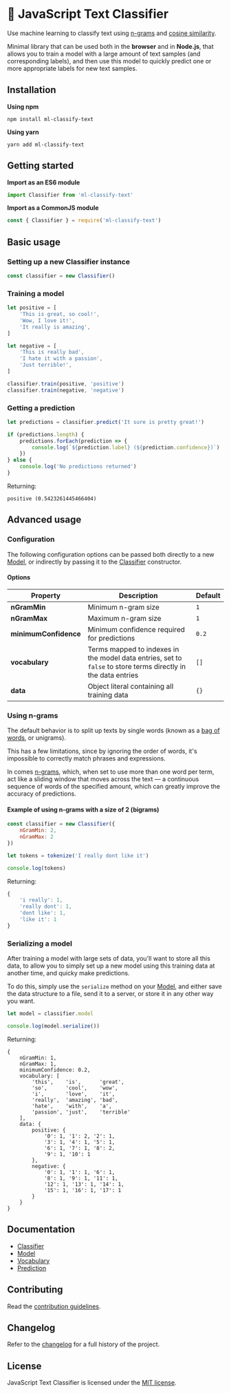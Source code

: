 # 📄 JavaScript Text Classifier

Use machine learning to classify text using [n-grams](https://en.wikipedia.org/wiki/N-gram) and [cosine similarity](https://en.wikipedia.org/wiki/Cosine_similarity).

Minimal library that can be used both in the **browser** and in **Node.js**, that allows you to train a model with a large amount of text samples (and corresponding labels), and then use this model to quickly predict one or more appropriate labels for new text samples.

## Installation

**Using npm**

```
npm install ml-classify-text
```

**Using yarn**

```
yarn add ml-classify-text
```

## Getting started

**Import as an ES6 module**

```javascript
import Classifier from 'ml-classify-text'
```

**Import as a CommonJS module**

```javascript
const { Classifier } = require('ml-classify-text')
```

## Basic usage

### Setting up a new Classifier instance

```javascript
const classifier = new Classifier()
```

### Training a model

```javascript
let positive = [
    'This is great, so cool!',
    'Wow, I love it!',
    'It really is amazing',
]

let negative = [
    'This is really bad',
    'I hate it with a passion',
    'Just terrible!',
]

classifier.train(positive, 'positive')
classifier.train(negative, 'negative')
```

### Getting a prediction

```javascript
let predictions = classifier.predict('It sure is pretty great!')

if (predictions.length) {
	predictions.forEach(prediction => {
		console.log(`${prediction.label} (${prediction.confidence})`)
	})
} else {
	console.log('No predictions returned')
}
```

Returning:

```
positive (0.5423261445466404)
```

## Advanced usage

### Configuration

The following configuration options can be passed both directly to a new [Model](docs/model.md), or indirectly by passing it to the [Classifier](docs/classifier.md) constructor.

#### Options

| Property | Description | Default |
| --- | --- | --- |
| **nGramMin** | Minimum n-gram size | `1` |
| **nGramMax** | Maximum n-gram size | `1` |
| **minimumConfidence** | Minimum confidence required for predictions | `0.2` |
| **vocabulary** | Terms mapped to indexes in the model data entries, set to `false` to store terms directly in the data entries | `[]` |
| **data** | Object literal containing all training data | `{}` |

### Using n-grams

The default behavior is to split up texts by single words (known as a [bag of words](https://en.wikipedia.org/wiki/Bag-of-words_model), or unigrams).

This has a few limitations, since by ignoring the order of words, it's impossible to correctly match phrases and expressions.

In comes [n-grams](https://en.wikipedia.org/wiki/N-gram), which, when set to use more than one word per term, act like a sliding window that moves across the text — a continuous sequence of words of the specified amount, which can greatly improve the accuracy of predictions.

#### Example of using n-grams with a size of 2 (bigrams)

```javascript
const classifier = new Classifier({
	nGramMin: 2,
	nGramMax: 2
})

let tokens = tokenize('I really dont like it')

console.log(tokens)
```

Returning:

```javascript
{
	'i really': 1,
	'really dont': 1,
	'dont like': 1,
	'like it': 1
}
```

### Serializing a model

After training a model with large sets of data, you'll want to store all this data, to allow you to simply set up a new model using this training data at another time, and quicky make predictions.

To do this, simply use the `serialize` method on your [Model](docs/model.md), and either save the data structure to a file, send it to a server, or store it in any other way you want.

```javascript
let model = classifier.model

console.log(model.serialize())
```

Returning:

```
{
    nGramMin: 1,
    nGramMax: 1,
    minimumConfidence: 0.2,
    vocabulary: [
    	'this',    'is',      'great',
    	'so',      'cool',    'wow',
    	'i',       'love',    'it',
    	'really',  'amazing', 'bad',
    	'hate',    'with',    'a',
    	'passion', 'just',    'terrible'
    ],
    data: {
        positive: {
            '0': 1, '1': 2, '2': 1,
            '3': 1, '4': 1, '5': 1,
            '6': 1, '7': 1, '8': 2,
            '9': 1, '10': 1
        },
        negative: {
            '0': 1, '1': 1, '6': 1,
            '8': 1, '9': 1, '11': 1,
            '12': 1, '13': 1, '14': 1,
            '15': 1, '16': 1, '17': 1
        }
    }
}
```

## Documentation

* [Classifier](docs/classifier.md)
* [Model](docs/model.md)
* [Vocabulary](docs/vocabulary.md)
* [Prediction](docs/prediction.md)

## Contributing

Read the [contribution guidelines](CONTRIBUTING.md).

## Changelog

Refer to the [changelog](CHANGELOG.md) for a full history of the project.

## License

JavaScript Text Classifier is licensed under the [MIT license](LICENSE).
